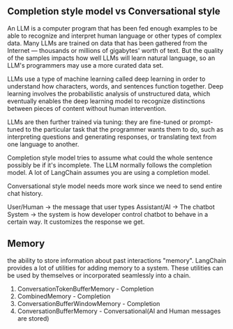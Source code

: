 ## Completion style model vs Conversational style

An LLM is a computer program that has been fed enough examples to be able to recognize and interpret human language or other types of complex data. Many LLMs are trained on data that has been gathered from the Internet — thousands or millions of gigabytes' worth of text. But the quality of the samples impacts how well LLMs will learn natural language, so an LLM's programmers may use a more curated data set.

LLMs use a type of machine learning called deep learning in order to understand how characters, words, and sentences function together. Deep learning involves the probabilistic analysis of unstructured data, which eventually enables the deep learning model to recognize distinctions between pieces of content without human intervention.

LLMs are then further trained via tuning: they are fine-tuned or prompt-tuned to the particular task that the programmer wants them to do, such as interpreting questions and generating responses, or translating text from one language to another.

Completion style model tries to assume what could the whole sentence possibly be if it's incomplete. The LLM normally follows the completion model. A lot of LangChain assumes you are using a completion model.

Conversational style model needs more work since we need to send entire chat history.

User/Human -> the message that user types
Assistant/AI -> The chatbot
System -> the system is how developer control chatbot to behave in a certain way. It customizes the response we get.


## Memory

the ability to store information about past interactions "memory". LangChain provides a lot of utilities for adding memory to a system. These utilities can be used by themselves or incorporated seamlessly into a chain.

1. ConversationTokenBufferMemory - Completion
2. CombinedMemory - Completion
3. ConversationBufferWindowMemory - Completion
4. ConversationBufferMemory - Conversational(AI and Human messages are stored)

